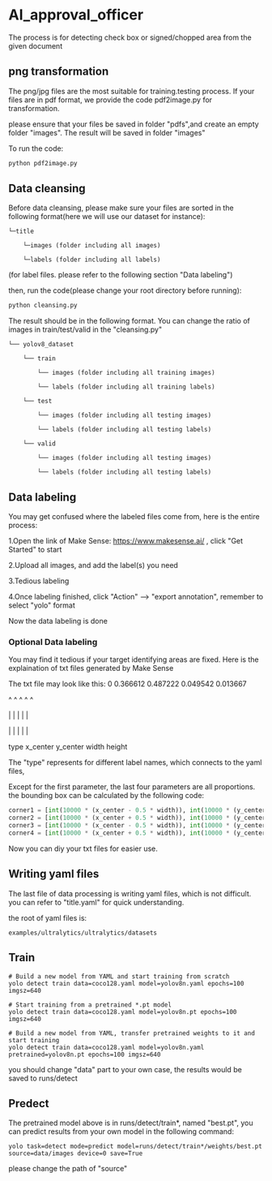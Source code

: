 # AI_approval_officer

The process is for detecting check box or signed/chopped area from the given document

## png transformation

The png/jpg files are the most suitable for training.testing process. If your files are in pdf format, we provide the code pdf2image.py for transformation.

please ensure that your files be saved in folder "pdfs",and create an empty folder "images". The result will be saved in folder "images"

To run the code:
```python
python pdf2image.py
```
## Data cleansing

Before data cleansing, please make sure your files are sorted in the following format(here we will use our dataset for instance):
```
└─title

	└─images (folder including all images)
 
	└─labels (folder including all labels)
```
(for label files. please refer to the following section "Data labeling")

then, run the code(please change your root directory before running):
```python
python cleansing.py
```

The result should be in the following format. You can change the ratio of images in train/test/valid in the "cleansing.py"
```
└── yolov8_dataset

	└── train
 
		└── images (folder including all training images)
  
		└── labels (folder including all training labels)
  
	└── test
 
		└── images (folder including all testing images)
  
		└── labels (folder including all testing labels)
  
	└── valid
 
		└── images (folder including all testing images)
  
		└── labels (folder including all testing labels)
```
## Data labeling

You may get confused where the labeled files come from, here is the entire process:

1.Open the link of Make Sense: https://www.makesense.ai/ , click "Get Started" to start

2.Upload all images, and add the label(s) you need

3.Tedious labeling

4.Once labeling finished, click "Action" --> "export annotation", remember to select "yolo" format

Now the data labeling is done

### Optional Data labeling

You may find it tedious if your target identifying areas are fixed. Here is the explaination of txt files generated by Make Sense

The txt file may look like this:
0 0.366612 0.487222 0.049542 0.013667

^     ^        ^        ^        ^

|     |        |        |        |

|     |        |        |        |

type  x_center y_center width    height

The "type" represents for different label names, which connects to the yaml files,

Except for the first parameter, the last four parameters are all proportions. the bounding box can be calculated by the following code:

```python
corner1 = [int(10000 * (x_center - 0.5 * width)), int(10000 * (y_center - 0.5 * height))]
corner2 = [int(10000 * (x_center + 0.5 * width)), int(10000 * (y_center - 0.5 * height))]
corner3 = [int(10000 * (x_center - 0.5 * width)), int(10000 * (y_center + 0.5 * height))]
corner4 = [int(10000 * (x_center + 0.5 * width)), int(10000 * (y_center + 0.5 * height))]
```

Now you can diy your txt files for easier use.

## Writing yaml files

The last file of data processing is writing yaml files, which is not difficult. you can refer to "title.yaml" for quick understanding.

the root of yaml files is:

```
examples/ultralytics/ultralytics/datasets
```

## Train

```
# Build a new model from YAML and start training from scratch
yolo detect train data=coco128.yaml model=yolov8n.yaml epochs=100 imgsz=640

# Start training from a pretrained *.pt model
yolo detect train data=coco128.yaml model=yolov8n.pt epochs=100 imgsz=640

# Build a new model from YAML, transfer pretrained weights to it and start training
yolo detect train data=coco128.yaml model=yolov8n.yaml pretrained=yolov8n.pt epochs=100 imgsz=640

```

you should change "data" part to your own case, the results would be saved to runs/detect

## Predect
The pretrained model above is in runs/detect/train*, named "best.pt", you can predict results from your own model in the following command:

```
yolo task=detect mode=predict model=runs/detect/train*/weights/best.pt source=data/images device=0 save=True
```

please change the path of "source"

